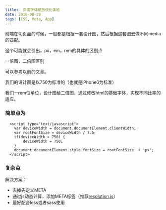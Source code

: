 ```yaml
---
title:  页面字体缩放优化体验
date: 2016-08-29
tags: [CSS, Meta, App]
---
```


前端在切页面的时候，一般都是根据一套设计图，然后根据这套图去做不同media的匹配。

这个可能就会引出，px，em，rem的具体的区别点

一倍图，二倍图区别

可以参考以前的文章。

我们的设计图是以750为标准的（也就是iPhone6为标准）

我们一rem位单位，设计图给二倍图。通过修改html的基础字体，实现不同比率的适应。

### 简单点为

```
  <script type="text/javascript">
    var deviceWidth = document.documentElement.clientWidth;
    var rootFontSize = deviceWidth / 7.5;
    if(deviceWidth > 750) {
        deviceWidth = 750;
    }
    document.documentElement.style.fontSize = rootFontSize  + 'px';
  </script>

```

### 复杂点

解决方案：

- 去掉先定义META
- 通过js动态计算，添加META标签（推荐[resolution.js](https://github.com/dukegod/h5-demos/blob/master/demos/dynamic_modifing_meta/resolution.js)）
- 最好配合less或者sass使用